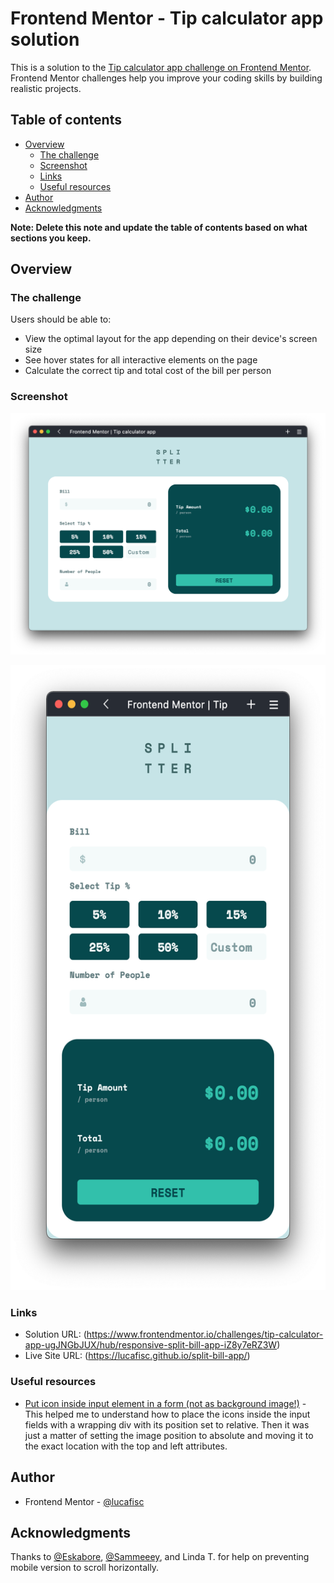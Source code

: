 # Frontend Mentor - Tip calculator app solution

This is a solution to the [Tip calculator app challenge on Frontend Mentor](https://www.frontendmentor.io/challenges/tip-calculator-app-ugJNGbJUX). Frontend Mentor challenges help you improve your coding skills by building realistic projects.

## Table of contents

- [Overview](#overview)
  - [The challenge](#the-challenge)
  - [Screenshot](#screenshot)
  - [Links](#links)
  - [Useful resources](#useful-resources)
- [Author](#author)
- [Acknowledgments](#acknowledgments)

**Note: Delete this note and update the table of contents based on what sections you keep.**

## Overview

### The challenge

Users should be able to:

- View the optimal layout for the app depending on their device's screen size
- See hover states for all interactive elements on the page
- Calculate the correct tip and total cost of the bill per person

### Screenshot

![](./screenshot-web.png)

<img src="./screenshot-mobile.png" alt="drawing" height="1000px"/>

### Links

- Solution URL: (https://www.frontendmentor.io/challenges/tip-calculator-app-ugJNGbJUX/hub/responsive-split-bill-app-iZ8y7eRZ3W)
- Live Site URL: (https://lucafisc.github.io/split-bill-app/)

### Useful resources

- [Put icon inside input element in a form (not as background image!)](https://localcoder.org/put-icon-inside-input-element-in-a-form-not-as-background-image) - This helped me to understand how to place the icons inside the input fields with a wrapping div with its position set to relative. Then it was just a matter of setting the image position to absolute and moving it to the exact location with the top and left attributes. 

## Author

- Frontend Mentor - [@lucafisc](https://www.frontendmentor.io/profile/lucafisc)

## Acknowledgments

Thanks to [@Eskabore](https://github.com/Eskabore), [@Sammeeey](https://github.com/Sammeeey), and Linda T. for help on preventing mobile version to scroll horizontally.
